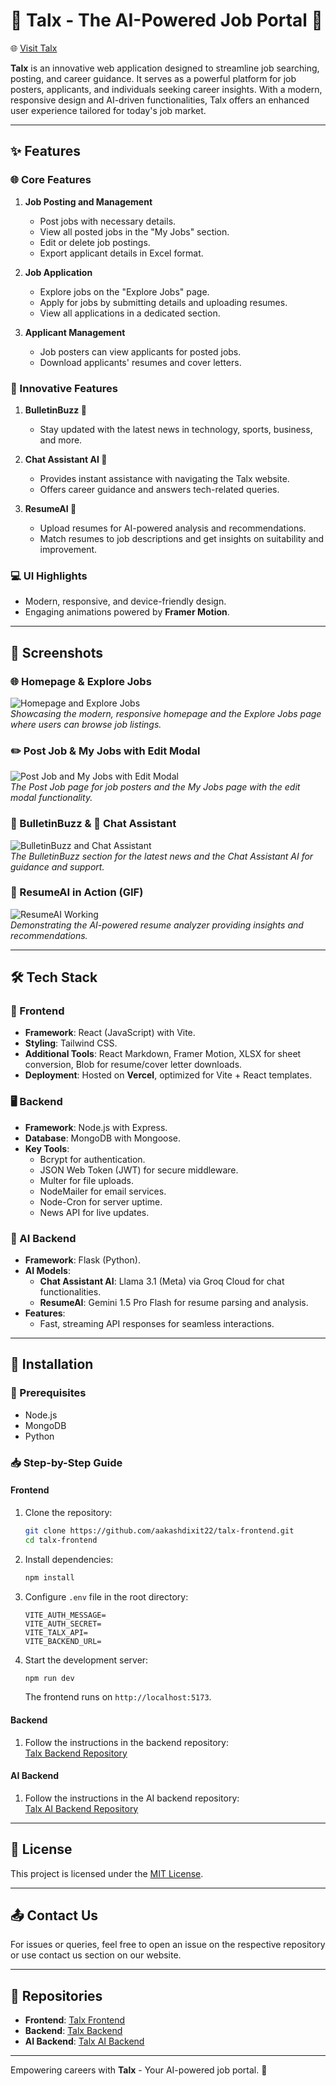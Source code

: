 # 🌟 Talx - The AI-Powered Job Portal 🚀  
🌐 [Visit Talx](https://talx.vercel.app)  

**Talx** is an innovative web application designed to streamline job searching, posting, and career guidance. It serves as a powerful platform for job posters, applicants, and individuals seeking career insights. With a modern, responsive design and AI-driven functionalities, Talx offers an enhanced user experience tailored for today's job market.  

---

## ✨ Features  

### 🌐 Core Features  
1. **Job Posting and Management**  
   - Post jobs with necessary details.  
   - View all posted jobs in the "My Jobs" section.  
   - Edit or delete job postings.  
   - Export applicant details in Excel format.  

2. **Job Application**  
   - Explore jobs on the "Explore Jobs" page.  
   - Apply for jobs by submitting details and uploading resumes.  
   - View all applications in a dedicated section.  

3. **Applicant Management**  
   - Job posters can view applicants for posted jobs.  
   - Download applicants' resumes and cover letters.  

### 🌟 Innovative Features  
1. **BulletinBuzz 📰**  
   - Stay updated with the latest news in technology, sports, business, and more.  

2. **Chat Assistant AI 🤖**  
   - Provides instant assistance with navigating the Talx website.  
   - Offers career guidance and answers tech-related queries.  

3. **ResumeAI 📄**  
   - Upload resumes for AI-powered analysis and recommendations.  
   - Match resumes to job descriptions and get insights on suitability and improvement.  

### 💻 UI Highlights  
- Modern, responsive, and device-friendly design.  
- Engaging animations powered by **Framer Motion**.  

---

## 📸 Screenshots  

### 🌐 Homepage & Explore Jobs  
![Homepage and Explore Jobs](https://github.com/aakashdixit22/talx-frontend/blob/main/public/demo/IMG_1.png?raw=true)  
*Showcasing the modern, responsive homepage and the Explore Jobs page where users can browse job listings.*  

### ✏️ Post Job & My Jobs with Edit Modal  
![Post Job and My Jobs with Edit Modal](https://github.com/aakashdixit22/talx-frontend/blob/main/public/demo/IMG_2.png?raw=true)  
*The Post Job page for job posters and the My Jobs page with the edit modal functionality.*  

### 📰 BulletinBuzz & 🤖 Chat Assistant  
![BulletinBuzz and Chat Assistant](https://github.com/aakashdixit22/talx-frontend/blob/main/public/demo/IMG_3.png?raw=true)  
*The BulletinBuzz section for the latest news and the Chat Assistant AI for guidance and support.*  

### 📄 ResumeAI in Action (GIF)  
![ResumeAI Working](https://github.com/aakashdixit22/talx-frontend/blob/main/public/demo/ResumeAI_GIF.gif?raw=true)  
*Demonstrating the AI-powered resume analyzer providing insights and recommendations.*  


---

## 🛠️ Tech Stack  

### 🎨 Frontend  
- **Framework**: React (JavaScript) with Vite.  
- **Styling**: Tailwind CSS.  
- **Additional Tools**: React Markdown, Framer Motion, XLSX for sheet conversion, Blob for resume/cover letter downloads.  
- **Deployment**: Hosted on **Vercel**, optimized for Vite + React templates.  

### 🖥️ Backend  
- **Framework**: Node.js with Express.  
- **Database**: MongoDB with Mongoose.  
- **Key Tools**:  
  - Bcrypt for authentication.  
  - JSON Web Token (JWT) for secure middleware.  
  - Multer for file uploads.  
  - NodeMailer for email services.  
  - Node-Cron for server uptime.  
  - News API for live updates.  

### 🧠 AI Backend  
- **Framework**: Flask (Python).  
- **AI Models**:  
  - **Chat Assistant AI**: Llama 3.1 (Meta) via Groq Cloud for chat functionalities.  
  - **ResumeAI**: Gemini 1.5 Pro Flash for resume parsing and analysis.  
- **Features**:  
  - Fast, streaming API responses for seamless interactions.  

---

## 🚀 Installation  

### 🔧 Prerequisites  
- Node.js  
- MongoDB  
- Python  

### 📥 Step-by-Step Guide  

#### Frontend  
1. Clone the repository:  
   ```bash  
   git clone https://github.com/aakashdixit22/talx-frontend.git  
   cd talx-frontend  
   ```  
2. Install dependencies:  
   ```bash  
   npm install  
   ```  
3. Configure `.env` file in the root directory:  
   ```env  
   VITE_AUTH_MESSAGE=  
   VITE_AUTH_SECRET=  
   VITE_TALX_API=  
   VITE_BACKEND_URL= 
   ```  
4. Start the development server:  
   ```bash  
   npm run dev  
   ```  
   The frontend runs on `http://localhost:5173`.  

#### Backend  
1. Follow the instructions in the backend repository:  
   [Talx Backend Repository](https://github.com/aakashdixit22/talx-backend)  

#### AI Backend  
1. Follow the instructions in the AI backend repository:  
   [Talx AI Backend Repository](https://github.com/aakashdixit22/talx-api)  

---


## 📜 License  

This project is licensed under the [MIT License](https://github.com/aakashdixit22/talx-frontend/blob/main/LICENSE).  

---

## 📤 Contact Us

For issues or queries, feel free to open an issue on the respective repository or use contact us section on our website.  

---  

## 📂 Repositories  

- **Frontend**: [Talx Frontend](https://github.com/aakashdixit22/talx-frontend)  
- **Backend**: [Talx Backend](https://github.com/aakashdixit22/talx-backend)  
- **AI Backend**: [Talx AI Backend](https://github.com/aakashdixit22/talx-api)  

---  

Empowering careers with **Talx** - Your AI-powered job portal. 🌟
